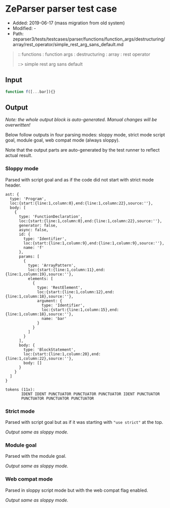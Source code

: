 # ZeParser parser test case

- Added: 2019-06-17 (mass migration from old system)
- Modified: -
- Path: zeparser3/tests/testcases/parser/functions/function_args/destructuring/array/rest_operator/simple_rest_arg_sans_default.md

> :: functions : function args : destructuring : array : rest operator
>
> ::> simple rest arg sans default

## Input

`````js
function f([...bar]){}
`````

## Output

_Note: the whole output block is auto-generated. Manual changes will be overwritten!_

Below follow outputs in four parsing modes: sloppy mode, strict mode script goal, module goal, web compat mode (always sloppy).

Note that the output parts are auto-generated by the test runner to reflect actual result.

### Sloppy mode

Parsed with script goal and as if the code did not start with strict mode header.

`````
ast: {
  type: 'Program',
  loc:{start:{line:1,column:0},end:{line:1,column:22},source:''},
  body: [
    {
      type: 'FunctionDeclaration',
      loc:{start:{line:1,column:0},end:{line:1,column:22},source:''},
      generator: false,
      async: false,
      id: {
        type: 'Identifier',
        loc:{start:{line:1,column:9},end:{line:1,column:9},source:''},
        name: 'f'
      },
      params: [
        {
          type: 'ArrayPattern',
          loc:{start:{line:1,column:11},end:{line:1,column:19},source:''},
          elements: [
            {
              type: 'RestElement',
              loc:{start:{line:1,column:12},end:{line:1,column:18},source:''},
              argument: {
                type: 'Identifier',
                loc:{start:{line:1,column:15},end:{line:1,column:18},source:''},
                name: 'bar'
              }
            }
          ]
        }
      ],
      body: {
        type: 'BlockStatement',
        loc:{start:{line:1,column:20},end:{line:1,column:22},source:''},
        body: []
      }
    }
  ]
}

tokens (11x):
       IDENT IDENT PUNCTUATOR PUNCTUATOR PUNCTUATOR IDENT PUNCTUATOR
       PUNCTUATOR PUNCTUATOR PUNCTUATOR
`````

### Strict mode

Parsed with script goal but as if it was starting with `"use strict"` at the top.

_Output same as sloppy mode._

### Module goal

Parsed with the module goal.

_Output same as sloppy mode._

### Web compat mode

Parsed in sloppy script mode but with the web compat flag enabled.

_Output same as sloppy mode._
